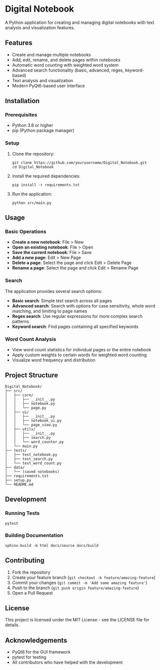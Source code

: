 # Digital Notebook

A Python application for creating and managing digital notebooks with text analysis and visualization features.

## Features

- Create and manage multiple notebooks
- Add, edit, rename, and delete pages within notebooks
- Automatic word counting with weighted word system
- Advanced search functionality (basic, advanced, regex, keyword-based)
- Text analysis and visualization
- Modern PyQt6-based user interface

## Installation

### Prerequisites

- Python 3.8 or higher
- pip (Python package manager)

### Setup

1. Clone the repository:
   ```
   git clone https://github.com/yourusername/Digital_Notebook.git
   cd Digital_Notebook
   ```

2. Install the required dependencies:
   ```
   pip install -r requirements.txt
   ```

3. Run the application:
   ```
   python src/main.py
   ```

## Usage

### Basic Operations

- **Create a new notebook**: File > New
- **Open an existing notebook**: File > Open
- **Save the current notebook**: File > Save
- **Add a new page**: Edit > New Page
- **Delete a page**: Select the page and click Edit > Delete Page
- **Rename a page**: Select the page and click Edit > Rename Page

### Search

The application provides several search options:

- **Basic search**: Simple text search across all pages
- **Advanced search**: Search with options for case sensitivity, whole word matching, and limiting to page names
- **Regex search**: Use regular expressions for more complex search patterns
- **Keyword search**: Find pages containing all specified keywords

### Word Count Analysis

- View word count statistics for individual pages or the entire notebook
- Apply custom weights to certain words for weighted word counting
- Visualize word frequency and distribution

## Project Structure

```
Digital_Notebook/
├── src/
│   ├── core/
│   │   ├── __init__.py
│   │   ├── notebook.py
│   │   └── page.py
│   ├── ui/
│   │   ├── __init__.py
│   │   ├── notebook_ui.py
│   │   └── page_view.py
│   ├── utils/
│   │   ├── __init__.py
│   │   ├── search.py
│   │   └── word_counter.py
│   └── main.py
├── tests/
│   ├── test_notebook.py
│   ├── test_search.py
│   └── test_word_count.py
├── data/
│   └── (saved notebooks)
├── requirements.txt
├── setup.py
└── README.md
```

## Development

### Running Tests

```
pytest
```

### Building Documentation

```
sphinx-build -b html docs/source docs/build
```

## Contributing

1. Fork the repository
2. Create your feature branch (`git checkout -b feature/amazing-feature`)
3. Commit your changes (`git commit -m 'Add some amazing feature'`)
4. Push to the branch (`git push origin feature/amazing-feature`)
5. Open a Pull Request

## License

This project is licensed under the MIT License - see the LICENSE file for details.

## Acknowledgements

- PyQt6 for the GUI framework
- pytest for testing
- All contributors who have helped with the development 